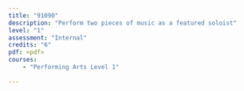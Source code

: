 ```yaml
---
title: "91090"
description: "Perform two pieces of music as a featured soloist"
level: "1"
assessment: "Internal"
credits: "6"
pdf: <pdf>
courses:
    - "Performing Arts Level 1"
    
---
```

